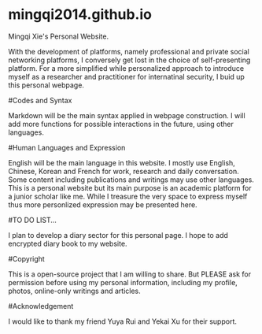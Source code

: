 # mingqi2014.github.io
Mingqi Xie's Personal Website.

With the development of platforms, namely professional and private social networking platforms, I conversely get lost in the choice of self-presenting platform. For a more simplified while personalized approach to introduce myself as a researcher and practitioner for internatinal security, I buid up this personal webpage.

#Codes and Syntax

Markdown will be the main syntax applied in webpage construction. I will add more functions for possible interactions in the future, using other languages.

#Human Languages and Expression

English will be the main language in this website. I mostly use English, Chinese, Korean and French for work, research and daily conversation. Some content including publications and writings may use other languages. This is a personal website but its main purpose is an academic platform for a junior scholar like me. While I treasure the very space to express myself thus more personlized expression may be presented here.

#TO DO LIST...

I plan to develop a diary sector for this personal page. I hope to add encrypted diary book to my website.

#Copyright

This is a open-source project that I am willing to share. But PLEASE ask for permission before using my personal information, including my profile, photos, online-only writings and articles.

#Acknowledgement

I would like to thank my friend Yuya Rui and Yekai Xu for their support.
